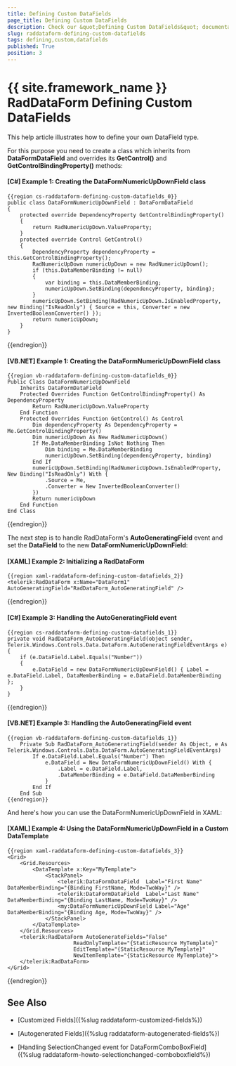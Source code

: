 ```yaml
---
title: Defining Custom DataFields
page_title: Defining Custom DataFields
description: Check our &quot;Defining Custom DataFields&quot; documentation article for the RadDataForm {{ site.framework_name }} control.
slug: raddataform-defining-custom-datafields
tags: defining,custom,datafields
published: True
position: 3
---
```


# {{ site.framework_name }} RadDataForm Defining Custom DataFields

This help article illustrates how to define your own DataField type.

For this purpose you need to create a class which inherits from **DataFormDataField** and overrides its **GetControl()** and **GetControlBindingProperty()** methods:

#### __[C#] Example 1: Creating the DataFormNumericUpDownField class__

	{{region cs-raddataform-defining-custom-datafields_0}}
	public class DataFormNumericUpDownField : DataFormDataField
	{
	    protected override DependencyProperty GetControlBindingProperty()
	    {
	        return RadNumericUpDown.ValueProperty;
	    }
	    protected override Control GetControl()
	    {
	        DependencyProperty dependencyProperty = this.GetControlBindingProperty();
	        RadNumericUpDown numericUpDown = new RadNumericUpDown();
	        if (this.DataMemberBinding != null)
	        {
	            var binding = this.DataMemberBinding;
	            numericUpDown.SetBinding(dependencyProperty, binding);
	        }
	        numericUpDown.SetBinding(RadNumericUpDown.IsEnabledProperty, new Binding("IsReadOnly") { Source = this, Converter = new InvertedBooleanConverter() });
	        return numericUpDown;
	    }
	}
{{endregion}}

#### __[VB.NET] Example 1: Creating the DataFormNumericUpDownField class__

	{{region vb-raddataform-defining-custom-datafields_0}}
	Public Class DataFormNumericUpDownField
	    Inherits DataFormDataField
	    Protected Overrides Function GetControlBindingProperty() As DependencyProperty
	        Return RadNumericUpDown.ValueProperty
	    End Function
	    Protected Overrides Function GetControl() As Control
	        Dim dependencyProperty As DependencyProperty = Me.GetControlBindingProperty()
	        Dim numericUpDown As New RadNumericUpDown()
	        If Me.DataMemberBinding IsNot Nothing Then
	            Dim binding = Me.DataMemberBinding
	            numericUpDown.SetBinding(dependencyProperty, binding)
	        End If
	        numericUpDown.SetBinding(RadNumericUpDown.IsEnabledProperty, New Binding("IsReadOnly") With {
	            .Source = Me,
	            .Converter = New InvertedBooleanConverter()
	        })
	        Return numericUpDown
	    End Function
	End Class
{{endregion}}

The next step is to handle RadDataForm's **AutoGeneratingField** event and set the **DataField** to the new **DataFormNumericUpDownField**:

#### __[XAML] Example 2: Initializing a RadDataForm__

	{{region xaml-raddataform-defining-custom-datafields_2}}
	<telerik:RadDataForm x:Name="DataForm1" AutoGeneratingField="RadDataForm_AutoGeneratingField" />
{{endregion}}

#### __[C#] Example 3: Handling the AutoGeneratingField event__

	{{region cs-raddataform-defining-custom-datafields_1}}
	private void RadDataForm_AutoGeneratingField(object sender, Telerik.Windows.Controls.Data.DataForm.AutoGeneratingFieldEventArgs e)
	{
	    if (e.DataField.Label.Equals("Number"))
	    {
	        e.DataField = new DataFormNumericUpDownField() { Label = e.DataField.Label, DataMemberBinding = e.DataField.DataMemberBinding };
	    }
	}
{{endregion}}

#### __[VB.NET] Example 3: Handling the AutoGeneratingField event__

	{{region vb-raddataform-defining-custom-datafields_1}}
		Private Sub RadDataForm_AutoGeneratingField(sender As Object, e As Telerik.Windows.Controls.Data.DataForm.AutoGeneratingFieldEventArgs)
		    If e.DataField.Label.Equals("Number") Then
		        e.DataField = New DataFormNumericUpDownField() With {
		            .Label = e.DataField.Label,
		            .DataMemberBinding = e.DataField.DataMemberBinding
		        }
		    End If
		End Sub
	{{endregion}}

And here's how you can use the DataFormNumericUpDownField in XAML:
          
#### __[XAML] Example 4: Using the DataFormNumericUpDownField in a Custom DataTemplate__

	{{region xaml-raddataform-defining-custom-datafields_3}}
	<Grid>
	    <Grid.Resources>
	        <DataTemplate x:Key="MyTemplate">
	            <StackPanel>
	                <telerik:DataFormDataField  Label="First Name" DataMemberBinding="{Binding FirstName, Mode=TwoWay}" />
	                <telerik:DataFormDataField  Label="Last Name" DataMemberBinding="{Binding LastName, Mode=TwoWay}" />
	                <my:DataFormNumericUpDownField Label="Age" DataMemberBinding="{Binding Age, Mode=TwoWay}" />
	            </StackPanel>
	        </DataTemplate>
	    </Grid.Resources>
	    <telerik:RadDataForm AutoGenerateFields="False"
	                     ReadOnlyTemplate="{StaticResource MyTemplate}"
	                     EditTemplate="{StaticResource MyTemplate}"
	                     NewItemTemplate="{StaticResource MyTemplate}">
	    </telerik:RadDataForm>
	</Grid>
{{endregion}}

## See Also

* [Customized Fields]({%slug raddataform-customized-fields%})

* [Autogenerated Fields]({%slug raddataform-autogenerated-fields%})

* [Handling SelectionChanged event for DataFormComboBoxField]({%slug raddataform-howto-selectionchanged-comboboxfield%})